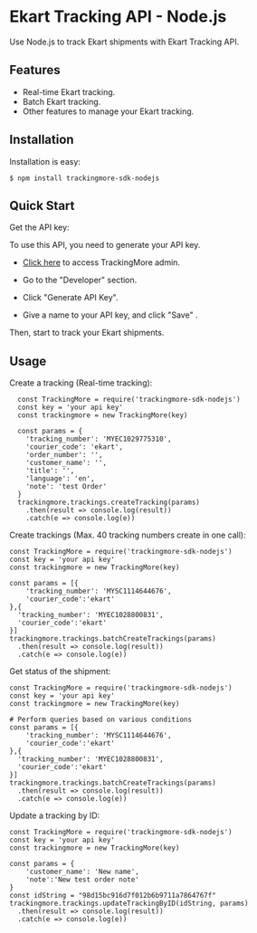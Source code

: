 Ekart Tracking API - Node.js
================================
Use Node.js to track Ekart shipments with Ekart Tracking API.

Features
--------
- Real-time Ekart tracking.
- Batch Ekart tracking.
- Other features to manage your Ekart tracking.

Installation
------------

Installation is easy:

    $ npm install trackingmore-sdk-nodejs

Quick Start
----------
Get the API key:

To use this API, you need to generate your API key.

- <a href="https://admin.trackingmore.com/developer/apikey" target="_blank" rel="noreferrer">
  Click here</a> to access TrackingMore admin.

- Go to the "Developer" section.

- Click "Generate API Key".

- Give a name to your API key, and click "Save" .


Then, start to track your Ekart shipments.

Usage
----------

Create a tracking (Real-time tracking):

      const TrackingMore = require('trackingmore-sdk-nodejs')
      const key = 'your api key'
      const trackingmore = new TrackingMore(key)
      
      const params = {
        'tracking_number': 'MYEC1029775310',
        'courier_code': 'ekart',
        'order_number': '',
        'customer_name': '',
        'title': '',
        'language': 'en',
        'note': 'test Order'
      }
      trackingmore.trackings.createTracking(params)
        .then(result => console.log(result))
        .catch(e => console.log(e))


Create trackings (Max. 40 tracking numbers create in one call):

    const TrackingMore = require('trackingmore-sdk-nodejs')
    const key = 'your api key'
    const trackingmore = new TrackingMore(key)
    
    const params = [{
        'tracking_number': 'MYSC1114644676',
        'courier_code':'ekart'
    },{
      'tracking_number': 'MYEC1028800831',
      'courier_code':'ekart'
    }]
    trackingmore.trackings.batchCreateTrackings(params)
      .then(result => console.log(result))
      .catch(e => console.log(e))



Get status of the shipment:

    const TrackingMore = require('trackingmore-sdk-nodejs')
    const key = 'your api key'
    const trackingmore = new TrackingMore(key)

    # Perform queries based on various conditions
    const params = [{
        'tracking_number': 'MYSC1114644676',
        'courier_code':'ekart'
    },{
      'tracking_number': 'MYEC1028800831',
      'courier_code':'ekart'
    }]
    trackingmore.trackings.batchCreateTrackings(params)
      .then(result => console.log(result))
      .catch(e => console.log(e))


Update a tracking by ID:

    const TrackingMore = require('trackingmore-sdk-nodejs')
    const key = 'your api key'
    const trackingmore = new TrackingMore(key)
    
    const params = {
        'customer_name': 'New name',
        'note':'New test order note'
    }
    const idString = "98d15bc916d7f012b6b9711a7864767f"
    trackingmore.trackings.updateTrackingByID(idString, params)
      .then(result => console.log(result))
      .catch(e => console.log(e))
